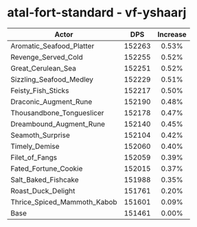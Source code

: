 # atal-fort-standard - vf-yshaarj
| Actor | DPS | Increase |
|---|:---:|:---:|
|Aromatic_Seafood_Platter|152263|0.53%|
|Revenge_Served_Cold|152255|0.52%|
|Great_Cerulean_Sea|152251|0.52%|
|Sizzling_Seafood_Medley|152229|0.51%|
|Feisty_Fish_Sticks|152217|0.50%|
|Draconic_Augment_Rune|152190|0.48%|
|Thousandbone_Tongueslicer|152178|0.47%|
|Dreambound_Augment_Rune|152140|0.45%|
|Seamoth_Surprise|152104|0.42%|
|Timely_Demise|152060|0.40%|
|Filet_of_Fangs|152059|0.39%|
|Fated_Fortune_Cookie|152015|0.37%|
|Salt_Baked_Fishcake|151988|0.35%|
|Roast_Duck_Delight|151761|0.20%|
|Thrice_Spiced_Mammoth_Kabob|151601|0.09%|
|Base|151461|0.00%|
